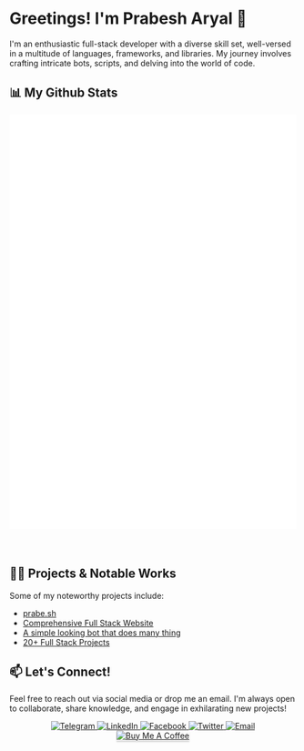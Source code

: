 ﻿# Greetings! I'm Prabesh Aryal 👋

I'm an enthusiastic full-stack developer with a diverse skill set, well-versed in a multitude of languages, frameworks, and libraries. My journey involves crafting intricate bots, scripts, and delving into the world of code.

## 📊 My Github Stats

<div align="center">
  <img src="/github-metrics.svg" alt="Metrics" />
</div>



<br/>
<br/>


## 👨‍💻 Projects & Notable Works

Some of my noteworthy projects include:

- [prabe.sh](https://prabe.sh)
- [Comprehensive Full Stack Website](https://innovativeecokrishi.com.np)
- [A simple looking bot that does many thing](https://github.com/prabeshAryal/dalbhatpower_tg_bot)
- [20+ Full Stack Projects](https://www.freecodecamp.org/prabesharyal)



## 📫 Let's Connect!

Feel free to reach out via social media or drop me an email. I'm always open to collaborate, share knowledge, and engage in exhilarating new projects!

<div align="center">
    <a href="https://t.me/PrabeshAryalNP">
        <img src="https://img.shields.io/badge/-Telegram-2CA5E0?style=for-the-badge&logo=telegram&logoColor=white" alt="Telegram">
    </a>
    <a href="https://www.linkedin.com/in/prabesharyalnp">
        <img src="https://img.shields.io/badge/-LinkedIn-0077B5?style=for-the-badge&logo=linkedin&logoColor=white" alt="LinkedIn">
    </a>
    <a href="https://facebook.com/prabesharyalnp">
        <img src="https://img.shields.io/badge/-Facebook-1877F2?style=for-the-badge&logo=facebook&logoColor=white" alt="Facebook">
    </a>
    <a href="https://twitter.com/prabesharyalnp">
        <img src="https://img.shields.io/badge/-Twitter-1DA1F2?style=for-the-badge&logo=twitter&logoColor=white" alt="Twitter">
    </a>
    <a href="mailto:contact@prabesharyal.info.np">
        <img src="https://img.shields.io/badge/-Email-D14836?style=for-the-badge&logo=email&logoColor=white" alt="Email">
    </a>
</div>
<div align="center"><a href="https://www.buymeacoffee.com/prabesharyal" target="_blank"><img src="https://www.buymeacoffee.com/assets/img/custom_images/orange_img.png" alt="Buy Me A Coffee" style="height: 41px !important;width: 174px !important;box-shadow: 0px 3px 2px 0px rgba(190, 190, 190, 0.5) !important;-webkit-box-shadow: 0px 3px 2px 0px rgba(190, 190, 190, 0.5) !important;" ></a>
</div>
